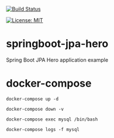 [![Build Status](https://travis-ci.org/claudioaltamura/springboot-jpa-hero.svg?branch=master)](https://travis-ci.org/claudioaltamura/springboot-jpa-hero)

[![License: MIT](https://img.shields.io/badge/License-MIT-yellow.svg)](https://opensource.org/licenses/MIT)

# springboot-jpa-hero
Spring Boot JPA Hero application example

# docker-compose

    docker-compose up -d

    docker-compose down -v

    docker-compose exec mysql /bin/bash

    docker-compose logs -f mysql
